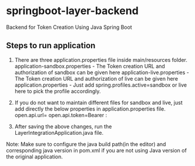 # springboot-layer-backend
Backend for Token Creation Using Java Spring Boot

## Steps to run application

1. There are three application.properties file inside main/resources folder. 
   application-sandbox.properties - The Token creation URL and authorization of sandbox can be given here
   application-live.properties - The Token creation URL and authorization of live can be given here
   application.properties - Just add spring.profiles.active=sandbox or live here to pick the profile accordingly.
   
2. If you do not want to maintain different files for sandbox and live, just add directly the below properties in application.properties file.
   open.api.url= <Create Token API URL for sandbox or live>
   open.api.token=Bearer <accesskey>:<secretkey>
   
3. After saving the above changes, run the LayerIntegrationApplication.java file.

Note: Make sure to configure the java build path(in the editor) and corresponding java version in pom.xml if you are not using Java version of the original application.

   
   
   
